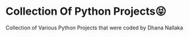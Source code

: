 # Collection Of Python Projects😝
Collection of Various Python Projects that were coded by Dhana Nallaka
